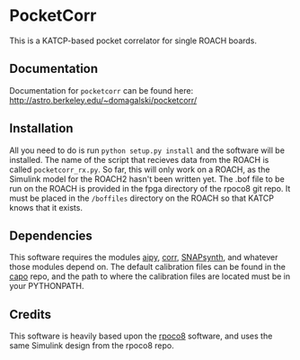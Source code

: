 PocketCorr 
===========================================================

This is a KATCP-based pocket correlator for single ROACH boards.

Documentation
-------------

Documentation for ``pocketcorr`` can be found here:
http://astro.berkeley.edu/~domagalski/pocketcorr/

Installation
------------

All you need to do is run `python setup.py install` and the software will be
installed. The name of the script that recieves data from the ROACH is called
`pocketcorr_rx.py`. So far, this will only work on a ROACH, as the Simulink
model for the ROACH2 hasn't been written yet. The .bof file to be run on the
ROACH is provided in the fpga directory of the rpoco8 git repo. It must be
placed in the `/boffiles` directory on the ROACH so that KATCP knows that it
exists.

Dependencies
---------------------------

This software requires the modules [aipy](https://github.com/aaronparsons/aipy),
[corr](https://github.com/ska-sa/corr),
[SNAPsynth](https://github.com/domagalski/snap-synth),
and whatever those modules depend on.
The default calibration files can be found in the
[capo](https://github.com/dannyjacobs/capo) repo, and the path to where the
calibration files are located must be in your PYTHONPATH.

Credits
-------------------------------------------

This software is heavily based upon the
[rpoco8](https://github.com/zakiali/rpoco8) software, and uses the same Simulink
design from the rpoco8 repo.
